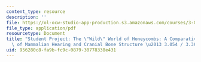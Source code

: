 ```yaml
---
content_type: resource
description: ''
file: https://ol-ocw-studio-app-production.s3.amazonaws.com/courses/3-054-cellular-solids-structure-properties-and-applications-spring-2015/956280c8fa9bfc9c087930778338e431_MIT3_054S15_The_Wild.pdf
file_type: application/pdf
resourcetype: Document
title: "Student Project: The \"Wild\" World of Honeycombs: A Comparative Analysis\
  \ of Mammalian Hearing and Cranial Bone Structure \u2013 3.054 / 3.36 Spring 2015"
uid: 956280c8-fa9b-fc9c-0879-30778338e431
---
```

